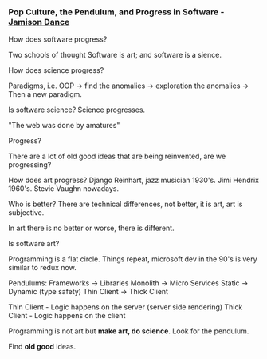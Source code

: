 ### Pop Culture, the Pendulum, and Progress in Software - [Jamison Dance](https://twitter.com/jergason)
How does software progress?

Two schools of thought Software is art; and software is a sience.

How does science progress?

Paradigms, i.e. OOP -> find the anomalies -> exploration the anomalies ->  Then a new paradigm.

Is software science? Science progresses.

"The web was done by amatures"

Progress?

There are a lot of old good ideas that are being reinvented, are we progressing?

How does art progress?
Django Reinhart, jazz musician 1930's. Jimi Hendrix 1960's. Stevie Vaughn nowadays.

Who is better? There are technical differences, not better, it is art, art is subjective.

In art there is no better or worse, there is different.

Is software art?

Programming is a flat circle. Things repeat, microsoft dev in the 90's is very similar to redux now.

Pendulums:
Frameworks -> Libraries
Monolith -> Micro Services
Static -> Dynamic (type safety)
Thin Client -> Thick Client

Thin Client - Logic happens on the server (server side rendering)
Thick Client - Logic happens on the client

Programming is not art but **make art, do science**. Look for the pendulum.

Find **old good** ideas.
